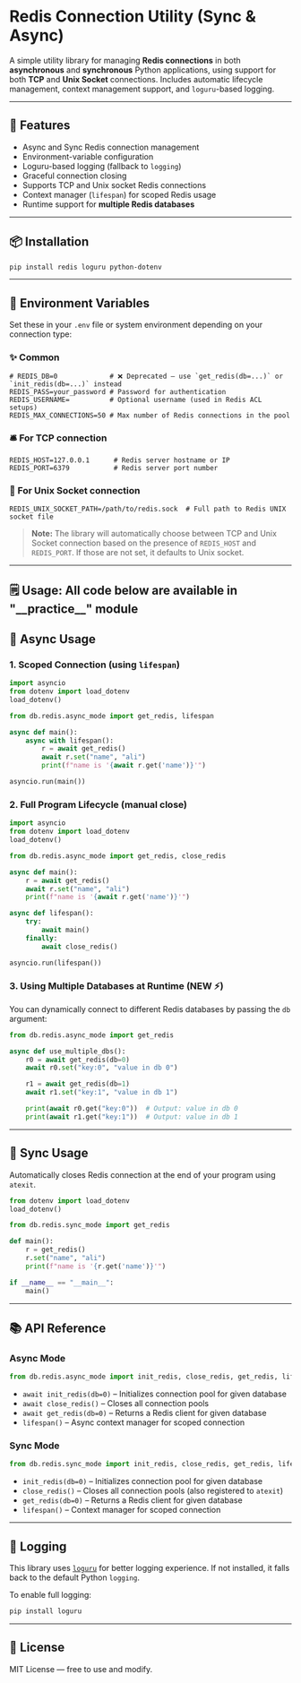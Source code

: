 # Redis Connection Utility (Sync & Async)

A simple utility library for managing **Redis connections** in both **asynchronous** and **synchronous** Python applications, using support for both **TCP** and **Unix Socket** connections. Includes automatic lifecycle management, context management support, and `loguru`-based logging.

---

## 🔧 Features

* Async and Sync Redis connection management
* Environment-variable configuration
* Loguru-based logging (fallback to `logging`)
* Graceful connection closing
* Supports TCP and Unix socket Redis connections
* Context manager (`lifespan`) for scoped Redis usage
* Runtime support for **multiple Redis databases**

---

## 📦 Installation

```bash
pip install redis loguru python-dotenv
```

---

## 🥪 Environment Variables

Set these in your `.env` file or system environment depending on your connection type:

### ✨ Common

```env
# REDIS_DB=0             # ❌ Deprecated — use `get_redis(db=...)` or `init_redis(db=...)` instead
REDIS_PASS=your_password # Password for authentication
REDIS_USERNAME=          # Optional username (used in Redis ACL setups)
REDIS_MAX_CONNECTIONS=50 # Max number of Redis connections in the pool
```

### 🛎️ For TCP connection

```env
REDIS_HOST=127.0.0.1      # Redis server hostname or IP
REDIS_PORT=6379           # Redis server port number
```

### 📼 For Unix Socket connection

```env
REDIS_UNIX_SOCKET_PATH=/path/to/redis.sock  # Full path to Redis UNIX socket file
```

> **Note:** The library will automatically choose between TCP and Unix Socket connection based on the presence of `REDIS_HOST` and `REDIS_PORT`. If those are not set, it defaults to Unix socket.

---

## 🗒 Usage: All code below are available in "_\_practice__" module

## 🚀 Async Usage

### 1. Scoped Connection (using `lifespan`)

```py
import asyncio
from dotenv import load_dotenv
load_dotenv()

from db.redis.async_mode import get_redis, lifespan

async def main():
    async with lifespan():
        r = await get_redis()
        await r.set("name", "ali")
        print(f"name is '{await r.get('name')}'")

asyncio.run(main())
```

### 2. Full Program Lifecycle (manual close)

```py
import asyncio
from dotenv import load_dotenv
load_dotenv()

from db.redis.async_mode import get_redis, close_redis

async def main():
    r = await get_redis()
    await r.set("name", "ali")
    print(f"name is '{await r.get('name')}'")

async def lifespan():
    try:
        await main()
    finally:
        await close_redis()

asyncio.run(lifespan())
```

### 3. Using Multiple Databases at Runtime (NEW ⚡)

You can dynamically connect to different Redis databases by passing the `db` argument:

```py
from db.redis.async_mode import get_redis

async def use_multiple_dbs():
    r0 = await get_redis(db=0)
    await r0.set("key:0", "value in db 0")

    r1 = await get_redis(db=1)
    await r1.set("key:1", "value in db 1")

    print(await r0.get("key:0"))  # Output: value in db 0
    print(await r1.get("key:1"))  # Output: value in db 1
```

---

## 🐢 Sync Usage

Automatically closes Redis connection at the end of your program using `atexit`.

```py
from dotenv import load_dotenv
load_dotenv()

from db.redis.sync_mode import get_redis

def main():
    r = get_redis()
    r.set("name", "ali")
    print(f"name is '{r.get('name')}'")

if __name__ == "__main__":
    main()
```

---

## 📚 API Reference

### Async Mode

```py
from db.redis.async_mode import init_redis, close_redis, get_redis, lifespan
```

* `await init_redis(db=0)` – Initializes connection pool for given database
* `await close_redis()` – Closes all connection pools
* `await get_redis(db=0)` – Returns a Redis client for given database
* `lifespan()` – Async context manager for scoped connection

### Sync Mode

```py
from db.redis.sync_mode import init_redis, close_redis, get_redis, lifespan
```

* `init_redis(db=0)` – Initializes connection pool for given database
* `close_redis()` – Closes all connection pools (also registered to `atexit`)
* `get_redis(db=0)` – Returns a Redis client for given database
* `lifespan()` – Context manager for scoped connection

---

## 🐞 Logging

This library uses [`loguru`](https://github.com/Delgan/loguru) for better logging experience. If not installed, it falls back to the default Python `logging`.

To enable full logging:

```bash
pip install loguru
```

---

## 📝 License

MIT License — free to use and modify.
